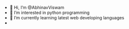 - 👋 Hi, I’m @AbhinavViswam
- 👀 I’m interested in python programming
- 🌱 I’m currently learning latest web developing languages
- 

<!---
AbhinavViswam/AbhinavViswam is a ✨ special ✨ repository because its `README.md` (this file) appears on your GitHub profile.
You can click the Preview link to take a look at your changes.
--->
